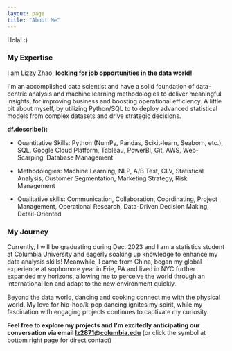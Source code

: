 ```yaml
---
layout: page
title: "About Me"
---
```

Hola!
:)

### My Expertise ###
I am Lizzy Zhao, **looking for job opportunities in the data world!**

I'm an accomplished data scientist and have a solid foundation of data-centric analysis and machine learning methodologies to deliver meaningful insights, for improving business and boosting operational efficiency. A little bit about myself, by utilizing Python/SQL to to deploy advanced statistical models from complex datasets and drive strategic decisions. 



**df.describe():**
* Quantitative Skills: Python (NumPy, Pandas, Scikit-learn, Seaborn, etc.), SQL, Google Cloud Platform, Tableau, PowerBI, Git, AWS, Web-Scarping, Database Management

* Methodologies: Machine Learning, NLP, A/B Test, CLV, Statistical Analysis, Customer Segmentation, Marketing Strategy, Risk Management

* Qualitative skills: Communication, Collaboration, Coordinating, Project Management, Operational Research, Data-Driven Decision Making, Detail-Oriented


### My Journey ###

Currently, I will be graduating during Dec. 2023 and I am a statistics student at Columbia University and eagerly soaking up knowledge to enhance my data analysis skills! Meanwhile, I came from China, began my global experience at sophomore year in Erie, PA and lived in NYC further expanded my horizons, allowing me to perceive the world through an international len and adapt to the new environment quickly.

Beyond the data world, dancing and cooking connect me with the physical world. My love for hip-hop/k-pop dancing ignites my spirit, while my fascination with engaging projects continues to captivate my curiosity.

**Feel free to explore my projects and I'm excitedly anticipating our conversation via email lz2871@columbia.edu** (or click the symbol at bottom right page for direct contact)


